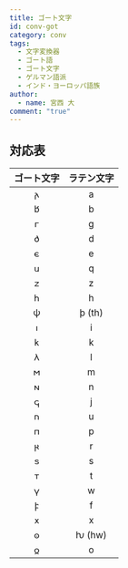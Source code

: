 ```yaml
---
title: ゴート文字
id: conv-got
category: conv
tags:
  - 文字変換器
  - ゴート語
  - ゴート文字
  - ゲルマン語派
  - インド・ヨーロッパ語族
author:
  - name: 宮西 大
comment: "true"
---
```

<HLConverter src="/conv/got.tsv" />

## 対応表

|ゴート文字|ラテン文字|
|:---:|:---:|
|𐌰|a|
|𐌱|b|
|𐌲|g|
|𐌳|d|
|𐌴|e|
|𐌵|q|
|𐌶|z|
|𐌷|h|
|𐌸|þ (th)|
|𐌹|i|
|𐌺|k|
|𐌻|l|
|𐌼|m|
|𐌽|n|
|𐌾|j|
|𐌿|u|
|𐍀|p|
|𐍂|r|
|𐍃|s|
|𐍄|t|
|𐍅|w|
|𐍆|f|
|𐍇|x|
|𐍈|ƕ (hw)|
|𐍉|o|
